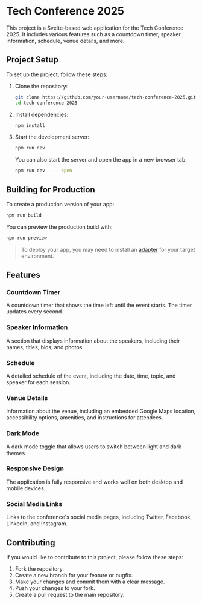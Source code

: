 # Tech Conference 2025

This project is a Svelte-based web application for the Tech Conference 2025. It includes various features such as a countdown timer, speaker information, schedule, venue details, and more.

## Project Setup

To set up the project, follow these steps:

1. Clone the repository:
   ```bash
   git clone https://github.com/your-username/tech-conference-2025.git
   cd tech-conference-2025
   ```

2. Install dependencies:
   ```bash
   npm install
   ```

3. Start the development server:
   ```bash
   npm run dev
   ```

   You can also start the server and open the app in a new browser tab:
   ```bash
   npm run dev -- --open
   ```

## Building for Production

To create a production version of your app:
```bash
npm run build
```

You can preview the production build with:
```bash
npm run preview
```

> To deploy your app, you may need to install an [adapter](https://svelte.dev/docs/kit/adapters) for your target environment.

## Features

### Countdown Timer
A countdown timer that shows the time left until the event starts. The timer updates every second.

### Speaker Information
A section that displays information about the speakers, including their names, titles, bios, and photos.

### Schedule
A detailed schedule of the event, including the date, time, topic, and speaker for each session.

### Venue Details
Information about the venue, including an embedded Google Maps location, accessibility options, amenities, and instructions for attendees.

### Dark Mode
A dark mode toggle that allows users to switch between light and dark themes.

### Responsive Design
The application is fully responsive and works well on both desktop and mobile devices.

### Social Media Links
Links to the conference's social media pages, including Twitter, Facebook, LinkedIn, and Instagram.

## Contributing

If you would like to contribute to this project, please follow these steps:

1. Fork the repository.
2. Create a new branch for your feature or bugfix.
3. Make your changes and commit them with a clear message.
4. Push your changes to your fork.
5. Create a pull request to the main repository.
